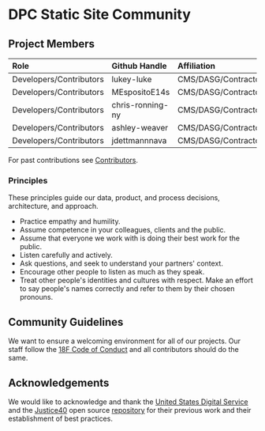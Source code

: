 # DPC Static Site Community

## Project Members

| Role | Github Handle | Affiliation |
| :----- | :------ | :------------- |
| Developers/Contributors | lukey-luke | CMS/DASG/Contractor  |
| Developers/Contributors | MEspositoE14s | CMS/DASG/Contractor  |
| Developers/Contributors | chris-ronning-ny | CMS/DASG/Contractor  |
| Developers/Contributors | ashley-weaver | CMS/DASG/Contractor  |
| Developers/Contributors | jdettmannnava | CMS/DASG/Contractor  |

For past contributions see [Contributors](https://github.com/CMSgov/dpc-static-site/graphs/contributors).

### Principles

These principles guide our data, product, and process decisions, architecture, and approach.

- Practice empathy and humility.
- Assume competence in your colleagues, clients and the public.
- Assume that everyone we work with is doing their best work for the public.
- Listen carefully and actively.
- Ask questions, and seek to understand your partners&#39; context.
- Encourage other people to listen as much as they speak.
- Treat other people&#39;s identities and cultures with respect. Make an effort to say people&#39;s names correctly and refer to them by their chosen pronouns.

## Community Guidelines

We want to ensure a welcoming environment for all of our projects. Our staff follow the [18F Code of Conduct](https://github.com/CDCgov/code-of-conduct/blob/master/code-of-conduct.md) and all contributors should do the same.

## Acknowledgements

We would like to acknowledge and thank the [United States Digital Service](https://usds.gov) and the [Justice40](https://thejustice40.com) open source [repository](https://github.com/usds/justice40-tool) for their previous work and their establishment of best practices.